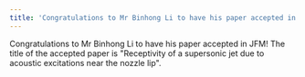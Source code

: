 ```yaml
---
title: 'Congratulations to Mr Binhong Li to have his paper accepted in JFM!'
---
```

Congratulations to Mr Binhong Li to have his paper accepted in JFM! The title
of the accepted paper is "Receptivity of a supersonic jet due to acoustic
excitations near the nozzle lip".
